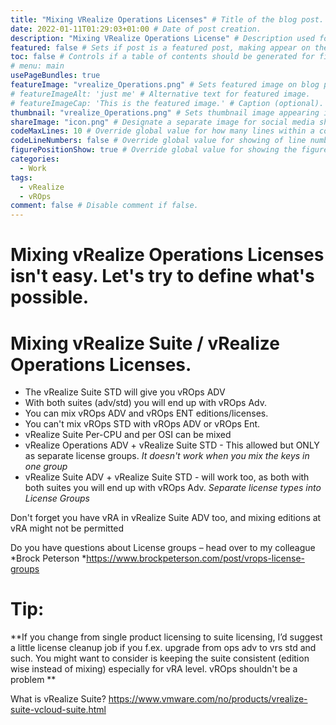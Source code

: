 ```yaml
---
title: "Mixing VRealize Operations Licenses" # Title of the blog post.
date: 2022-01-11T01:29:03+01:00 # Date of post creation.
description: "Mixing VRealize Operations License" # Description used for search engine.
featured: false # Sets if post is a featured post, making appear on the home page side bar.
toc: false # Controls if a table of contents should be generated for first-level links automatically.
# menu: main
usePageBundles: true
featureImage: "vrealize_Operations.png" # Sets featured image on blog post.
# featureImageAlt: 'just me' # Alternative text for featured image.
# featureImageCap: 'This is the featured image.' # Caption (optional).
thumbnail: "vrealize_Operations.png" # Sets thumbnail image appearing inside card on homepage.
shareImage: "icon.png" # Designate a separate image for social media sharing.
codeMaxLines: 10 # Override global value for how many lines within a code block before auto-collapsing.
codeLineNumbers: false # Override global value for showing of line numbers within code block.
figurePositionShow: true # Override global value for showing the figure label.
categories:
  - Work
tags:
  - vRealize 
  - vROps
comment: false # Disable comment if false.
---
```


# Mixing vRealize Operations Licenses isn't easy. Let's try to define what's possible. 

# Mixing vRealize Suite / vRealize Operations Licenses.

  * The vRealize Suite STD will give you vROps ADV
  * With both suites (adv/std) you will end up with vROps Adv. 
  * You can mix vROps ADV and vROps ENT editions/licenses. 
  * You can't mix vROps STD with vROps ADV or vROps Ent.
  * vRealize Suite Per-CPU and per OSI can be mixed
  * vRealize Operations ADV + vRealize Suite STD - This allowed but ONLY as separate license groups. *It doesn't work when you mix the keys in one group*
  * vRealize Suite ADV + vRealize Suite STD - will work too, 	as both with both suites you will end up with vROps Adv. *Separate license types into License Groups*

 Don't forget you have vRA in vRealize Suite ADV too, and mixing editions at vRA might not be permitted

Do you have questions about License groups – head over to my colleague *Brock Peterson *https://www.brockpeterson.com/post/vrops-license-groups

# Tip:
**If you change from single  product licensing to suite licensing, 
I’d suggest a little license cleanup job if  you f.ex. upgrade from ops adv to vrs std and such. 
You might want to consider is keeping the suite consistent (edition wise instead of mixing) 
especially for vRA level. vROps shouldn't be a problem
**

What is vRealize Suite? https://www.vmware.com/no/products/vrealize-suite-vcloud-suite.html